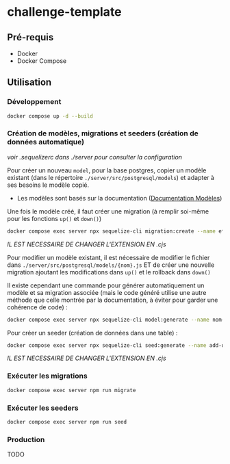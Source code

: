 # challenge-template

## Pré-requis

- Docker
- Docker Compose

## Utilisation

### Développement

```bash
docker compose up -d --build
```

### Création de modèles, migrations et seeders (création de données automatique)

*voir .sequelizerc dans ./server pour consulter la configuration*

Pour créer un nouveau ```model```, pour la base postgres, copier un modèle existant (dans le répertoire ```./server/src/postgresql/models```) et adapter à ses besoins le modèle copié.

- Les modèles sont basés sur la documentation ([Documentation Modèles](https://sequelize.org/docs/v6/core-concepts/model-basics/#extending-model))

Une fois le modèle créé, il faut créer une migration (à remplir soi-même pour les fonctions ```up()``` et ```down()```)

```bash
docker compose exec server npx sequelize-cli migration:create --name effet-de-ma-migration
```
*IL EST NECESSAIRE DE CHANGER L'EXTENSION EN .cjs*

Pour modifier un modèle existant, il est nécessaire de modifier le fichier dans ```./server/src/postgresql/models/{nom}.js``` ET de créer une nouvelle migration ajoutant les modifications dans ```up()``` et le rollback dans ```down()```

Il existe cependant une commande pour générer automatiquement un modèle et sa migration associée (mais le code généré utilise une autre méthode que celle montrée par la documentation, à éviter pour garder une cohérence de code) :

```bash
docker compose exec server npx sequelize-cli model:generate --name nom-du-modele --attributes name:string,is_verified:boolean
```

Pour créer un seeder (création de données dans une table) :
```bash
docker compose exec server npx sequelize-cli seed:generate --name add-user-roles
```
*IL EST NECESSAIRE DE CHANGER L'EXTENSION EN .cjs*


### Exécuter les migrations

```bash
docker compose exec server npm run migrate
```

### Exécuter les seeders

```bash
docker compose exec server npm run seed
```


### Production

TODO
